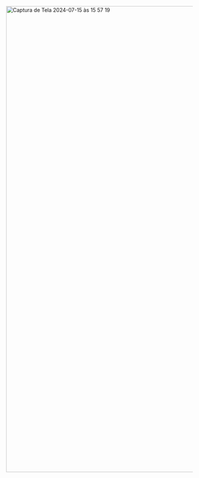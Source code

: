 
<img width="1259" alt="Captura de Tela 2024-07-15 às 15 57 19" src="https://github.com/user-attachments/assets/1c378d64-8d84-46f0-8e2a-6bfe3959a210">
